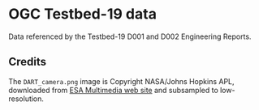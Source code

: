 # OGC Testbed-19 data

Data referenced by the Testbed-19 D001 and D002 Engineering Reports.

## Credits
The `DART_camera.png` image is Copyright NASA/Johns Hopkins APL, downloaded from
[ESA Multimedia web site](https://www.esa.int/ESA_Multimedia/Images/2023/02/Didymos_and_Dimorphos_seen_by_DART)
and subsampled to low-resolution.
